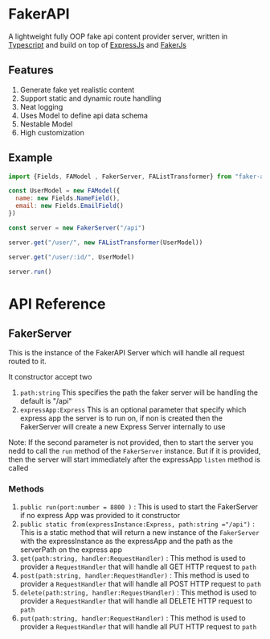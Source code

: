 # FakerAPI

A lightweight fully OOP fake api content provider server, written in [Typescript](http://typescript.com) and  build on top of [ExpressJs](www.expressjs.com) and [FakerJs](www.faker.api)

## Features

1. Generate fake yet realistic content
2. Support static and dynamic route handling
3. Neat logging
4. Uses Model to define api data schema
5. Nestable Model
6. High customization

## Example

```javascript
import {Fields, FAModel , FakerServer, FAListTransformer} from "faker-api"

const UserModel = new FAModel({
  name: new Fields.NameField(),
  email: new Fields.EmailField()
})

const server = new FakerServer("/api")

server.get("/user/", new FAListTransformer(UserModel))

server.get("/user/:id/", UserModel)

server.run()

```

# API Reference

## FakerServer

This is the instance of the FakerAPI Server which will handle all request routed to it.

It constructor accept two

1. `path:string` This specifies the path the faker server will be handling the default is "/api"
2. `expressApp:Express` This is an optional parameter that specify which express app the server is to run on, if non is created then the FakerServer will create a new Express Server internally to use

Note: If the second parameter is not provided,  then to start the server you nedd to call the `run` method of the `FakerServer` instance. But if it is provided, then the server will start immediately after the expressApp `listen` method is called

### Methods

1. `public run(port:number = 8800 )` : This is used to start the FakerServer if no express App was provided to it constructor
2. `public static from(expressInstance:Express, path:string ="/api")` : This is a static method that will return a new instance of the `FakerServer` with the expressInstance as the expressApp and the path as the serverPath on the express app
3. `get(path:string, handler:RequestHandler)` : This method is used to provider a `RequestHandler` that will handle all GET HTTP request to `path`
4. `post(path:string, handler:RequestHandler)` : This method is used to provider a `RequestHandler` that will handle all POST HTTP request to `path`
5. `delete(path:string, handler:RequestHandler)` : This method is used to provider a `RequestHandler` that will handle all DELETE HTTP request to `path`
6. `put(path:string, handler:RequestHandler)` : This method is used to provider a `RequestHandler` that will handle all PUT HTTP request to `path`
